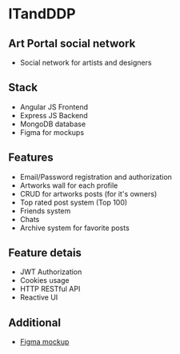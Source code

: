 # ITandDDP

## Art Portal social network
* Social network for artists and designers

## Stack
* Angular JS Frontend
* Express JS Backend
* MongoDB database
* Figma for mockups

## Features
* Email/Password registration and authorization
* Artworks wall for each profile
* CRUD for artworks posts (for it's owners)
* Top rated post system (Top 100)
* Friends system
* Chats
* Archive system for favorite posts

## Feature detais
* JWT Authorization
* Cookies usage
* HTTP RESTful API
* Reactive UI

## Additional
* [Figma mockup](https://www.figma.com/file/dkVyDuuJfs4rYi6yMATlNM/Art-Portal?t=QxPJZ3eBRM0dKUfH-1)